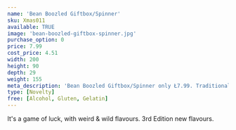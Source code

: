 ```yaml
---
name: 'Bean Boozled Giftbox/Spinner'
sku: Xmas011
available: TRUE
image: 'bean-boozled-giftbox-spinner.jpg'
purchase_option: 0
price: 7.99
cost_price: 4.51
width: 200
height: 90
depth: 29
weight: 155
meta_description: 'Bean Boozled Giftbox/Spinner only Ł7.99. Traditional sweets and more at Humbugs Confectionery Store. Specialists in satisfying your sweet tooth!'
type: [Novelty]
free: [Alcohol, Gluten, Gelatin]
---
```

It's a game of luck, with weird & wild flavours. 3rd Edition new flavours.